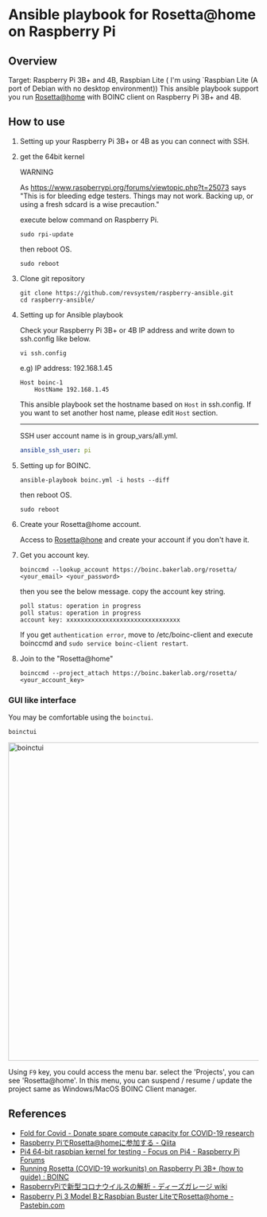 # Ansible playbook for Rosetta@home on Raspberry Pi

## Overview

Target: Raspberry Pi 3B+ and 4B, Raspbian Lite ( I'm using `Raspbian Lite (A port of Debian with no desktop environment))
This ansible playbook support you run [Rosetta@home](https://boinc.bakerlab.org/rosetta/) with BOINC client on Raspberry Pi 3B+ and 4B.

## How to use

1. Setting up your Raspberry Pi 3B+ or 4B as you can connect with SSH.

1. get the 64bit kernel

    WARNING

    As <https://www.raspberrypi.org/forums/viewtopic.php?t=25073> says "This is for bleeding edge testers. Things may not work. Backing up, or using a fresh sdcard is a wise precaution."

    execute below command on Raspberry Pi.

    ```shell
    sudo rpi-update
    ```

    then reboot OS.

    ```shell
    sudo reboot
    ```

1. Clone git repository

    ```shell
    git clone https://github.com/revsystem/raspberry-ansible.git
    cd raspberry-ansible/
    ```

1. Setting up for Ansible playbook

    Check your Raspberry Pi 3B+ or 4B IP address and write down to ssh.config like below.

    ```shell
    vi ssh.config
    ```

    e.g) IP address: 192.168.1.45

    ```text
    Host boinc-1
        HostName 192.168.1.45
    ```

    This ansible playbook set the hostname based on `Host` in ssh.config.
    If you want to set another host name, please edit `Host` section.

    ---

    SSH user account name is in group_vars/all.yml.

    ```yaml
    ansible_ssh_user: pi
    ```

1. Setting up for BOINC.

    ```shell
    ansible-playbook boinc.yml -i hosts --diff
    ```

    then reboot OS.

    ```shell
    sudo reboot
    ```

1. Create your Rosetta@home account.

    Access to [Rosetta@hone](https://boinc.bakerlab.org/rosetta/) and create your account if you don't have it.

1. Get you account key.

    ```shell
    boinccmd --lookup_account https://boinc.bakerlab.org/rosetta/ <your_email> <your_password>
    ```

    then you see the below message. copy the account key string.

    ```shell
    poll status: operation in progress
    poll status: operation in progress
    account key: xxxxxxxxxxxxxxxxxxxxxxxxxxxxxxxx
    ```

    If you get `authentication error`, move to /etc/boinc-client and execute boinccmd and `sudo service boinc-client restart`.

1. Join to the "Rosetta@home"

    ```shell
    boinccmd --project_attach https://boinc.bakerlab.org/rosetta/ <your_account_key>
    ```

### GUI like interface

You may be comfortable using the `boinctui`.

```shell
boinctui
```

<img src="https://github.com/revsystem/raspberry-ansible/blob/master/images/boinctui.png" width="640" alt="boinctui" />

Using `F9` key, you could access the menu bar. select the 'Projects', you can see 'Rosetta@home'. In this menu, you can suspend / resume / update the project same as Windows/MacOS BOINC Client manager.

## References

- [Fold for Covid - Donate spare compute capacity for COVID-19 research](https://foldforcovid.io/)
- [Raspberry PiでRosetta@homeに参加する - Qiita](https://qiita.com/izewfktvy533zjmn/items/0d520a6d1ec381bd65a2)
- [Pi4 64-bit raspbian kernel for testing - Focus on Pi4 - Raspberry Pi Forums](https://www.raspberrypi.org/forums/viewtopic.php?t=250730)
- [Running Rosetta (COVID-19 workunits) on Raspberry Pi 3B+ (how to guide) : BOINC](https://www.reddit.com/r/BOINC/comments/g0r0wa/running_rosetta_covid19_workunits_on_raspberry_pi/)
- [RaspberryPiで新型コロナウイルスの解析 - ディーズガレージ wiki](http://dz.plala.jp/wiki/index.php?title=RaspberryPi%E3%81%A7%E6%96%B0%E5%9E%8B%E3%82%B3%E3%83%AD%E3%83%8A%E3%82%A6%E3%82%A4%E3%83%AB%E3%82%B9%E3%81%AE%E8%A7%A3%E6%9E%90&mobileaction=toggle_view_desktop)
- [Raspberry Pi 3 Model BとRaspbian Buster LiteでRosetta@home - Pastebin.com](https://pastebin.com/jCqJDp7N)
